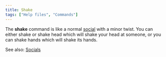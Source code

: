 ```yaml
---
title: Shake
tags: ["Help files", "Commands"]
---
```

The **shake** command is like a normal [social](socials "wikilink") with
a minor twist. You can either shake <someone> or shake head <someone>
which will shake your head at someone, or you can shake hands <someone>
which will shake its hands.

See also: [Socials](Socials "wikilink")

